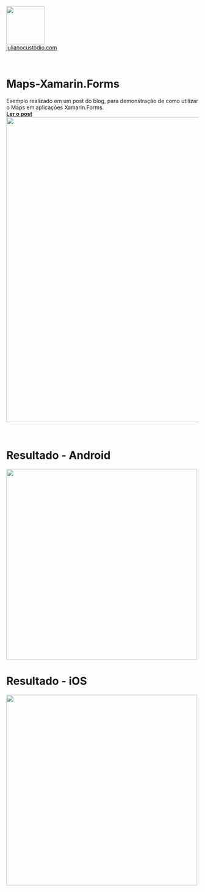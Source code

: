 


  <a href="http://julianocustodio.com" target="_blank"><image width="100px" src="https://julianocustodiosite.files.wordpress.com/2017/02/cropped-logojuliano.png?w=300&h=300&crop=1"/></a>
 <br/><a href="http://julianocustodio.com">julianocustodio.com</a>

 
<br/>


# Maps-Xamarin.Forms
Exemplo realizado em um post do blog, para demonstração de como utilizar o Maps em aplicações Xamarin.Forms.
<br><a href="https://julianocustodio.com/maps-xamarin-forms/" target="_blank"><b> Ler o post</b></a></br> 
<a href="https://julianocustodio.com/maps-xamarin-forms/">
<image width="800px" src="https://julianocustodiosite.files.wordpress.com/2017/09/wallmaps.png?w=1462"/></a>

<br/>


# Resultado - Android
<p>  
  <image height="500px"src="https://julianocustodiosite.files.wordpress.com/2017/09/screenshot-1506614345217.jpg?w=300&h=533?w=417&h=683"/>  
</p>

# Resultado - iOS
<p>  
  <image height="500px"src="https://julianocustodiosite.files.wordpress.com/2017/09/2017-09-26_06-25-23.jpg?w=300&h=533?w=417&h=683"/>  
</p>
